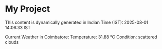 # My Project

This content is dynamically generated in Indian Time (IST): 2025-08-01 14:06:33 IST


Current Weather in Coimbatore:
Temperature: 31.88 °C
Condition: scattered clouds
